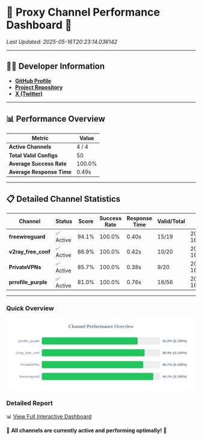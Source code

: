 # 🌟 Proxy Channel Performance Dashboard 🌟

_Last Updated: 2025-05-16T20:23:14.036142_

---

## 👩‍💻 Developer Information

- **[GitHub Profile](https://github.com/4n0nymou3)**  
- **[Project Repository](https://github.com/4n0nymou3/multi-proxy-config-fetcher)**  
- **[X (Twitter)](https://x.com/4n0nymou3)**  

---

## 📊 Performance Overview

| Metric                | Value       |
|-----------------------|-------------|
| **Active Channels**   | 4 / 4       |
| **Total Valid Configs** | 50          |
| **Average Success Rate** | 100.0%      |
| **Average Response Time** | 0.49s       |

---

## 📋 Detailed Channel Statistics

| Channel          | Status     | Score  | Success Rate | Response Time | Valid/Total | Last Success               |
|------------------|------------|--------|--------------|---------------|-------------|----------------------------|
| **freewireguard**  | ✅ Active  | 94.1%  | 100.0% | 0.40s         | 15/19       | 2025-05-16T20:23:14.034405 |
| **v2ray_free_conf**  | ✅ Active  | 86.9%  | 100.0% | 0.42s         | 10/20       | 2025-05-16T20:23:13.194865 |
| **PrivateVPNs**  | ✅ Active  | 85.7%  | 100.0% | 0.38s         | 9/20       | 2025-05-16T20:23:13.610567 |
| **prrofile_purple**  | ✅ Active  | 81.0%  | 100.0% | 0.76s         | 16/56       | 2025-05-16T20:23:12.698827 |

---

### Quick Overview
<div align="center">
  <a href="https://raw.githubusercontent.com/nullluser/NullRepo/refs/heads/main/assets/channel_stats_chart.svg">
    <img src="https://raw.githubusercontent.com/nullluser/NullRepo/refs/heads/main/assets/channel_stats_chart.svg" alt="Source Performance Statistics" width="800">
  </a>
</div>

### Detailed Report
📊 [View Full Interactive Dashboard](https://htmlpreview.github.io/?https://github.com/nullluser/NullRepo/blob/main/assets/performance_report.html)

🎉 **All channels are currently active and performing optimally!** 🎉
